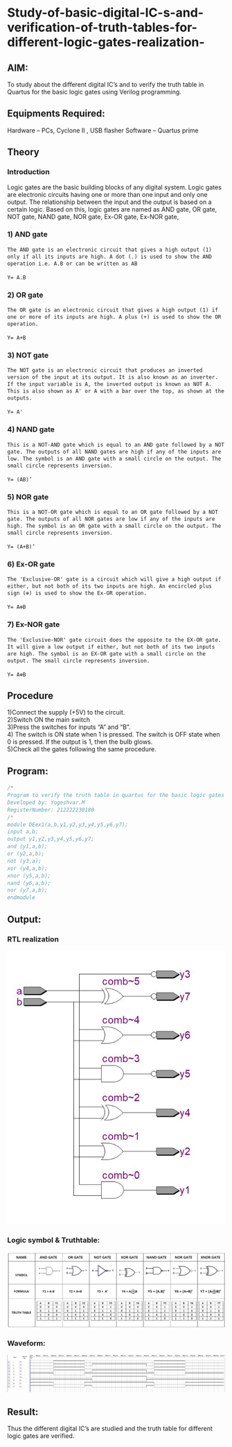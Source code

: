 # Study-of-basic-digital-IC-s-and-verification-of-truth-tables-for-different-logic-gates-realization-
## AIM:
To study about the different digital IC’s and to verify the truth table in Quartus for the basic logic gates using Verilog programming.

## Equipments Required:
Hardware – PCs, Cyclone II , USB flasher
Software – Quartus prime

## Theory
### Introduction
Logic gates are the basic building blocks of any digital system. Logic gates are electronic circuits having one or more than one input and only one output. The relationship between the input and the output is based on a certain logic. Based on this, logic gates are named as
AND gate,
OR gate,
NOT gate,
NAND gate,
NOR gate,
Ex-OR gate,
Ex-NOR gate,
### 1) AND gate

    The AND gate is an electronic circuit that gives a high output (1) only if all its inputs are high. A dot (.) is used to show the AND operation i.e. A.B or can be written as AB

    Y= A.B

### 2) OR gate

    The OR gate is an electronic circuit that gives a high output (1) if one or more of its inputs are high. A plus (+) is used to show the OR operation.

    Y= A+B

### 3) NOT gate
    The NOT gate is an electronic circuit that produces an inverted version of the input at its output. It is also known as an inverter. If the input variable is A, the inverted output is known as NOT A. This is also shown as A' or A with a bar over the top, as shown at the outputs.

    Y= A'

### 4) NAND gate

    This is a NOT-AND gate which is equal to an AND gate followed by a NOT gate. The outputs of all NAND gates are high if any of the inputs are low. The symbol is an AND gate with a small circle on the output. The small circle represents inversion.

    Y= (AB)’

### 5) NOR gate

    This is a NOT-OR gate which is equal to an OR gate followed by a NOT gate. The outputs of all NOR gates are low if any of the inputs are high. The symbol is an OR gate with a small circle on the output. The small circle represents inversion.

    Y= (A+B)’

### 6) Ex-OR gate

    The 'Exclusive-OR' gate is a circuit which will give a high output if either, but not both of its two inputs are high. An encircled plus sign (⊕) is used to show the Ex-OR operation.

    Y= A⊕B

### 7) Ex-NOR gate
    The 'Exclusive-NOR' gate circuit does the opposite to the EX-OR gate. It will give a low output if either, but not both of its two inputs are high. The symbol is an EX-OR gate with a small circle on the output. The small circle represents inversion.

    Y= A⊕B

## Procedure

1)Connect the supply (+5V) to the circuit.  
2)Switch ON the main switch   
3)Press the switches for inputs “A” and “B”.    
4) The switch is ON state when 1 is pressed. The switch is OFF state when 0 is pressed.
If the output is 1, then the bulb glows.    
5)Check all the gates following the same procedure.
## Program:
```vhdl
/*
Program to verify the truth table in quartus for the basic logic gates using Verilog programming.
Developed by: Yogeshvar.M
RegisterNumber: 212222230180 
/*
module DEex1(a,b,y1,y2,y3,y4,y5,y6,y7);
input a,b;
output y1,y2,y3,y4,y5,y6,y7;
and (y1,a,b);
or (y2,a,b);
not (y3,a);
xor (y4,a,b);
xnor (y5,a,b);
nand (y6,a,b);
nor (y7,a,b);
endmodule
```
## Output:
### RTL realization 
![output](rtl.jpg)

### Logic symbol & Truthtable:
![output](qwe.png)
 ### Waveform:
![output](wa.png)

## Result:
Thus the different digital IC’s are studied and the truth table for different logic gates are verified.
